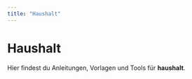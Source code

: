 ```yaml
---
title: "Haushalt"
---
```


# Haushalt

Hier findest du Anleitungen, Vorlagen und Tools für **haushalt**.
